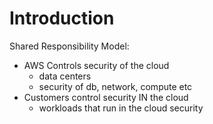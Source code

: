 # Introduction

Shared Responsibility Model:
* AWS Controls security of the cloud
  * data centers
  * security of db, network, compute etc
* Customers control security IN the cloud
  * workloads that run in the cloud security 